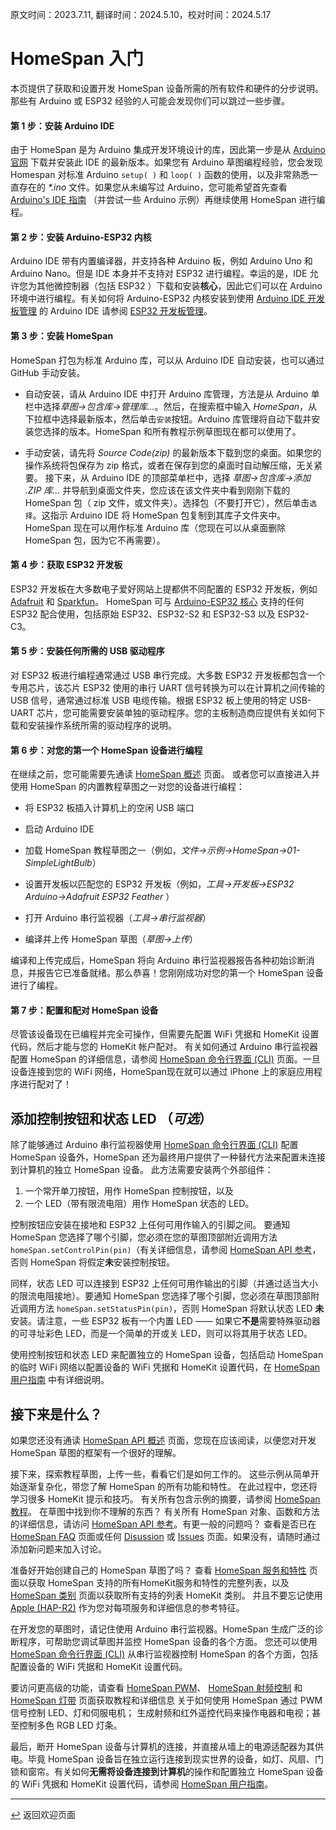 原文时间：2023.7.11, 翻译时间：2024.5.10，校对时间：2024.5.17

# HomeSpan 入门

本页提供了获取和设置开发 HomeSpan 设备所需的所有软件和硬件的分步说明。那些有 Arduino 或 ESP32 经验的人可能会发现你们可以跳过一些步骤。

#### 第 1 步：安装 Arduino IDE

由于 HomeSpan 是为 Arduino 集成开发环境设计的库，因此第一步是从 [Arduino 官网](https://www.arduino.cc/en/software) 下载并安装此 IDE 的最新版本。如果您有 Arduino 草图编程经验，您会发现 Homespan 对标准 Arduino `setup( )` 和 `loop( )` 函数的使用，以及非常熟悉一直存在的 *\*.ino* 文件。如果您从未编写过 Arduino，您可能希望首先查看 [Arduino's IDE 指南](https://www.arduino.cc/en/Guide/Environment) （并尝试一些 Arduino 示例）再继续使用 HomeSpan 进行编程。

#### 第 2 步：安装 Arduino-ESP32 内核

Arduino IDE 带有内置编译器，并支持各种 Arduino 板，例如 Arduino Uno 和 Arduino Nano。但是 IDE 本身并不支持对 ESP32 进行编程。幸运的是，IDE 允许您为其他微控制器（包括 ESP32 ）下载和安装**核心**，因此它们可以在 Arduino 环境中进行编程。有关如何将 Arduino-ESP32 内核安装到使用 [Arduino IDE 开发板管理](https://github.com/espressif/arduino-esp32/blob/master/docs/arduino-ide/boards_manager.md) 的 Arduino IDE 请参阅 [ESP32 开发板管理](https://github.com/espressif/arduino-esp32/blob/master/docs/arduino-ide/boards_manager.md)。

#### 第 3 步：安装 HomeSpan

HomeSpan 打包为标准 Arduino 库，可以从 Arduino IDE 自动安装，也可以通过 GitHub 手动安装。

* 自动安装，请从 Arduino IDE 中打开 Arduino 库管理，方法是从 Arduino 单栏中选择*草图→包含库→管理库...*。然后，在搜索框中输入 *HomeSpan*，从下拉框中选择最新版本，然后单击`安装`按钮。Arduino 库管理将自动下载并安装您选择的版本。HomeSpan 和所有教程示例草图现在都可以使用了。


* 手动安装，请先将 *Source Code(zip)* 的最新版本下载到您的桌面。如果您的操作系统将包保存为 zip 格式，或者在保存到您的桌面时自动解压缩，无关紧要。 接下来，从 Arduino IDE 的顶部菜单栏中，选择 *草图→包含库→添加 .ZIP 库...* 并导航到桌面文件夹，您应该在该文件夹中看到刚刚下载的 HomeSpan 包（ zip 文件，或文件夹）。选择包（不要打开它），然后单击`选择`。这指示 Arduino IDE 将 HomeSpan 包复制到其库子文件夹中。HomeSpan 现在可以用作标准 Arduino 库（您现在可以从桌面删除 HomeSpan 包，因为它不再需要）。

#### 第 4 步：获取 ESP32 开发板

ESP32 开发板在大多数电子爱好网站上提都供不同配置的 ESP32 开发板，例如 [Adafruit](https://www.adafruit.com) 和 [Sparkfun](https://www.sparkfun.com)。 HomeSpan 可与 [Arduino-ESP32 核心](https://docs.espressif.com/projects/arduino-esp32/en/latest/getting_started.html#supported-soc-s) 支持的任何 ESP32 配合使用，包括原始 ESP32、ESP32-S2 和 ESP32-S3 以及 ESP32-C3。


#### 第 5 步：安装任何所需的 USB 驱动程序


对 ESP32 板进行编程通常通过 USB 串行完成。大多数 ESP32 开发板都包含一个专用芯片，该芯片 ESP32 使用的串行 UART 信号转换为可以在计算机之间传输的 USB 信号，通常通过标准 USB 电缆传输。根据 ESP32 板上使用的特定 USB-UART 芯片，您可能需要安装单独的驱动程序。您的主板制造商应提供有关如何下载和安装操作系统所需的驱动程序的说明。

#### 第 6 步：对您的第一个 HomeSpan 设备进行编程

在继续之前，您可能需要先通读 [HomeSpan 概述](Overview.md) 页面。 或者您可以直接进入并使用 HomeSpan 的内置教程草图之一对您的设备进行编程：

* 将 ESP32 板插入计算机上的空闲 USB 端口

* 启动 Arduino IDE

* 加载 HomeSpan 教程草图之一（例如，*文件→示例→HomeSpan→01-SimpleLightBulb*）

* 设置开发板以匹配您的 ESP32 开发板（例如，*工具→开发板→ESP32 Arduino→Adafruit ESP32 Feather* ）

* 打开 Arduino 串行监视器（*工具→串行监视器*）

* 编译并上传 HomeSpan 草图（*草图→上传*）

编译和上传完成后，HomeSpan 将向 Arduino 串行监视器报告各种初始诊断消息，并报告它已准备就绪。那么恭喜！您刚刚成功对您的第一个 HomeSpan 设备进行了编程。

#### 第 7 步：配置和配对 HomeSpan 设备

尽管该设备现在已编程并完全可操作，但需要先配置 WiFi 凭据和 HomeKit 设置代码，然后才能与您的 HomeKit 帐户配对。 有关如何通过 Arduino 串行监视器配置 HomeSpan 的详细信息，请参阅 [HomeSpan 命令行界面 (CLI)](CLI.md) 页面。一旦设备连接到您的 WiFi 网络，HomeSpan现在就可以通过 iPhone 上的家庭应用程序进行配对了！


## 添加控制按钮和状态 LED （*可选*）

除了能够通过 Arduino 串行监视器使用 [HomeSpan 命令行界面 (CLI)](CLI.md) 配置 HomeSpan 设备外，HomeSpan 还为最终用户提供了一种替代方法来配置未连接到计算机的独立 HomeSpan 设备。 此方法需要安装两个外部组件：

1. 一个常开单刀按钮，用作 HomeSpan 控制按钮，以及
1. 一个 LED（带有限流电阻）用作 HomeSpan 状态的 LED。

控制按钮应安装在接地和 ESP32 上任何可用作输入的引脚之间。 要通知 HomeSpan 您选择了哪个引脚，您必须在您的草图顶部附近调用方法 `homeSpan.setControlPin(pin)`（有关详细信息，请参阅 [HomeSpan API 参考](Reference.md)，否则 HomeSpan 将假定**未**安装控制按钮。

同样，状态 LED 可以连接到 ESP32 上任何可用作输出的引脚（并通过适当大小的限流电阻接地）。要通知 HomeSpan 您选择了哪个引脚，您必须在草图顶部附近调用方法 `homeSpan.setStatusPin(pin)`，否则 HomeSpan 将默认状态 LED **未**安装。请注意，一些 ESP32 板有一个内置 LED —— 如果它**不是**需要特殊驱动器的可寻址彩色 LED，而是一个简单的开或关 LED，则可以将其用于状态 LED。


使用控制按钮和状态 LED 来配置独立的 HomeSpan 设备，包括启动 HomeSpan 的临时 WiFi 网络以配置设备的 WiFi 凭据和 HomeKit 设置代码，在 [HomeSpan 用户指南](UserGuide.md) 中有详细说明。


## 接下来是什么？

如果您还没有通读 [HomeSpan API 概述](Overview.md) 页面，您现在应该阅读，以便您对开发 HomeSpan 草图的框架有一个很好的理解。

接下来，探索教程草图，上传一些，看看它们是如何工作的。 这些示例从简单开始逐渐复杂化，带您了解 HomeSpan 的所有功能和特性。 在此过程中，您还将学习很多 HomeKit 提示和技巧。 有关所有包含示例的摘要，请参阅 [HomeSpan 教程](Tutorials.md)。 在草图中找到你不理解的东西？ 有关所有 HomeSpan 对象、函数和方法的详细信息，请访问 [HomeSpan API 参考](Reference.md)。有更一般的问题吗？ 查看是否已在 [HomeSpan FAQ](FAQ.md) 页面或任何 [Disussion](https://github.com/HomeSpan/HomeSpan/discussions) 或 [Issues](https://github.com/HomeSpan/HomeSpan/issues) 页面。如果没有，请随时通过添加新问题来加入讨论。

准备好开始创建自己的 HomeSpan 草图了吗？ 查看 [HomeSpan 服务和特性](ServiceList.md) 页面以获取 HomeSpan 支持的所有HomeKit服务和特性的完整列表，以及 [HomeSpan 类别](Categories.md) 页面以获取所有支持的列表 HomeKit 类别。 并且不要忘记使用 [Apple (HAP-R2)](https://developer.apple.com/homekit/specification/) 作为您对每项服务和详细信息的参考特征。

在开发您的草图时，请记住使用 Arduino 串行监视器。HomeSpan 生成广泛的诊断程序，可帮助您调试草图并监控 HomeSpan 设备的各个方面。 您还可以使用 [HomeSpan 命令行界面 (CLI)](CLI.md) 从串行监视器控制 HomeSpan 的各个方面，包括配置设备的 WiFi 凭据和 HomeKit 设置代码。

要访问更高级的功能，请查看 [HomeSpan PWM](PWM.md)、 [HomeSpan 射频控制](RMT.md) 和 [HomeSpan 灯带](Pixels.md) 页面获取教程和详细信息 关于如何使用 HomeSpan 通过 PWM 信号控制 LED、灯和伺服电机； 生成射频和红外遥控代码来操作电器和电视；甚至控制多色 RGB LED 灯条。

最后，断开 HomeSpan 设备与计算机的连接，并直接从墙上的电源适配器为其供电。毕竟 HomeSpan 设备旨在独立运行连接到现实世界的设备，如灯、风扇、门锁和窗帘。有关如何**无需将设备连接到计算机**的操作和配置独立 HomeSpan 设备的 WiFi 凭据和 HomeKit 设置代码，请参阅 [HomeSpan 用户指南](UserGuide.md)。

---

[↩️](../README.md) 返回欢迎页面
